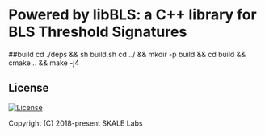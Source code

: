 # Powered by libBLS: a C++ library for BLS Threshold Signatures

##build
cd ./deps && sh build.sh
cd ../ && mkdir -p build && cd build && cmake .. && make -j4

## License

[![License](https://img.shields.io/github/license/skalenetwork/libbls.svg)](LICENSE)

Copyright (C) 2018-present SKALE Labs
